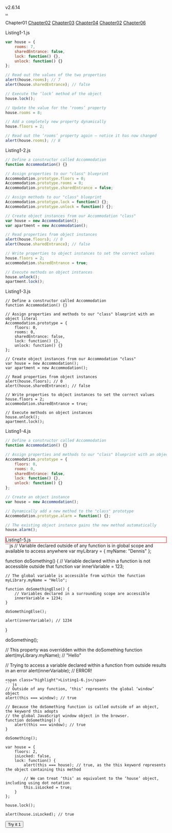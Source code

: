 v2.6.14<br>
[..](..)<br>

Chapter01 [Chapter02](Chapter02) [Chapter03](Chapter03) [Chapter04](Chapter05) [Chapter02](Chapter05) [Chapter06](Chapter06)    


<style>
span.highlight {
    background-color: blue;
}
</style>

Listing1-1.js
```js
var house = {
    rooms: 7,
    sharedEntrance: false,
    lock: function() {},
    unlock: function() {}
};

// Read out the values of the two properties
alert(house.rooms); // 7
alert(house.sharedEntrance); // false

// Execute the ‘lock’ method of the object
house.lock();

// Update the value for the ‘rooms’ property
house.rooms = 8;

// Add a completely new property dynamically
house.floors = 2;

// Read out the ‘rooms’ property again – notice it has now changed
alert(house.rooms); // 8
```
Listing1-2.js
```js
// Define a constructor called Accommodation
function Accommodation() {}

// Assign properties to our "class" blueprint
Accommodation.prototype.floors = 0;
Accommodation.prototype.rooms = 0;
Accommodation.prototype.sharedEntrance = false;

// Assign methods to our "class" blueprint
Accommodation.prototype.lock = function() {};
Accommodation.prototype.unlock = function() {};

// Create object instances from our Accommodation "class"
var house = new Accommodation();
var apartment = new Accommodation();

// Read properties from object instances
alert(house.floors); // 0
alert(house.sharedEntrance); // false

// Write properties to object instances to set the correct values
house.floors = 2;
accommodation.sharedEntrance = true;

// Execute methods on object instances
house.unlock();
apartment.lock();
```
Listing1-3.js
```
// Define a constructor called Accommodation
function Accommodation() {}

// Assign properties and methods to our "class" blueprint with an object literal
Accommodation.prototype = {
    floors: 0,
    rooms: 0,
    sharedEntrance: false,
    lock: function() {},
    unlock: function() {}
};

// Create object instances from our Accommodation "class"
var house = new Accommodation();
var apartment = new Accommodation();

// Read properties from object instances
alert(house.floors); // 0
alert(house.sharedEntrance); // false

// Write properties to object instances to set the correct values
house.floors = 2;
accommodation.sharedEntrance = true;

// Execute methods on object instances
house.unlock();
apartment.lock();
```
Listing1-4.js
```js
// Define a constructor called Accommodation
function Accommodation() {}

// Assign properties and methods to our "class" blueprint with an object literal
Accommodation.prototype = {
    floors: 0,
    rooms: 0,
    sharedEntrance: false,
    lock: function() {},
    unlock: function() {}
};

// Create an object instance
var house = new Accommodation();

// Dynamically add a new method to the "class" prototype
Accommodation.prototype.alarm = function() {};

// The existing object instance gains the new method automatically
house.alarm();
```
<div style="border:1px red solid;">Listing1-5.js</div>
```js
// Variable declared outside of any function is in global scope and available to access anywhere
var myLibrary = {
    myName: "Dennis"
};

function doSomething() {
    // Variable declared within a function is not accessible outside that function
    var innerVariable = 123;

    // The global variable is accessible from within the function
    myLibrary.myName = "Hello";

    function doSomethingElse() {
        // Variables declared in a surrounding scope are accessible
        innerVariable = 1234;
    }

    doSomethingElse();

    alert(innerVariable); // 1234
}

doSomething();

// This property was overridden within the doSomething function
alert(myLibrary.myName); // "Hello"

// Trying to access a variable declared within a function from outside results in an error
alert(innerVariable); // ERROR!
```
<span class="highlight">Listing1-6.js</span>
```js
// Outside of any function, ‘this’ represents the global ‘window’ object
alert(this === window); // true

// Because the doSomething function is called outside of an object, the keyword this adopts
// the global JavaScript window object in the browser.
function doSomething() {
    alert(this === window); // true
}

doSomething();

var house = {
    floors: 2,
    isLocked: false,
    lock: function() {
        alert(this === house); // true, as the this keyword represents the object containing this method

        // We can treat ‘this’ as equivalent to the ‘house’ object, including using dot notation
        this.isLocked = true;
    }
};

house.lock();

alert(house.isLocked); // true
```

 
 <button onclick="myFunction()">Try it 1</button>
 
<script>
function myFunction() {
    var x = document.getElementById("header");
    x.getElementsByClassName("fork")[0].style.backgroundColor = "yellow";
    x.getElementsByClassName("fork")[0].style.border = "1px solid red"; 
    document.getElementsByTagName("h1")[0].innerHTML = "Chapter 01";
}
</script>


